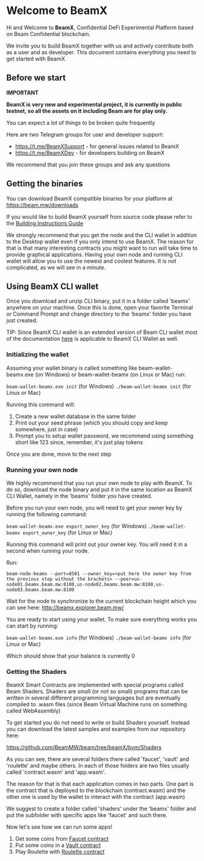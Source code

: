 
# Welcome to BeamX

Hi and Welcome to **BeamX**, Confidential DeFi Experimental Platform based on Beam Confidential blockchain.

We invite you to build BeamX together with us and actively contribute both as a user and as developer. 
This document contains everything you need to get started with BeamX

## Before we start


**IMPORTANT**

**BeamX is very new and experimental project, it is currently in public testnet, so all the assets on it including Beam are for play only.**

You can expect a lot of things to be broken quite frequently

Here are two Telegram groups for user and developer support:
* https://t.me/BeamXSupport - for general issues related to BeamX
* https://t.me/BeamXDev     - for developers building on BeamX

We recommend that you join these groups and ask any questions 

## Getting the binaries

You can download BeamX compatible binaries for your platform at https://beam.mw/downloads

If you would like to build BeamX yourself from source code please refer to the [Building Instructions Guide](https://github.com/BeamMW/beam/wiki/How-to-build)

We strongly recommend that you get the node and the CLI wallet in addition to the Desktop wallet even if you only intend to use BeamX. The reason for that is that many interesting contracts you might want to run will take time to provide graphical applications. Having your own node and running CLI wallet will allow you to use the newest and coolest features. It is not complicated, as we will see in a minute.

## Using BeamX CLI wallet

Once you download and unzip CLI binary, put it in a folder called 'beamx' anywhere on your machine. Once this is done, open your favorite Terminal or Command Prompt and change directory to the 'beamx' folder you have just created.

TIP: Since BeamX CLI wallet is an extended version of Beam CLI wallet most of the documentation [here](https://beam.mw/docs/cli) is applicable to BeamX CLI Wallet as well.

### Initializing the wallet

Assuming your wallet binary is called something like beam-wallet-beamx.exe (on Windows) or beam-wallet-beamx (on Linux or Mac) run:

`beam-wallet-beamx.exe init` (for Windows)
`./beam-wallet-beamx init` (for Linux or Mac)

Running this command will:
1. Create a new wallet database in the same folder
2. Print out your seed phrase (which you should copy and keep somewhere, just in case)
3. Prompt you to setup wallet password, we recommend using something short like 123 since, remember, it's just play tokens

Once you are done, move to the next step

### Running your own node

We highly recommend that you run your own node to play with BeamX. To do so, download the node binary and put it in the same location as BeamX CLI Wallet, namely in the 'beamx' folder you have created.

Before you run your own node, you will need to get your owner key by running the following command:

`beam-wallet-beamx.exe export_owner_key` (for Windows)
`./beam-wallet-beamx export_owner_key` (for Linux or Mac)

Running this command will print out your owner key. You will need it in a second when running your node.

Run:

`beam-node-beamx --port=8501 --owner_key=<put here the owner key from the previous step without the brackets> --peer=us-node01.beamx.beam.mw:8100,us-node02.beamx.beam.mw:8100,us-node03.beamx.beam.mw:8100`

Wait for the node to synchronize to the current blockchain height which you can see here: http://beamx.explorer.beam.mw/

You are ready to start using your wallet. To make sure everything works you can start by running:

`beam-wallet-beamx.exe info` (for Windows)
`./beam-wallet-beamx info` (for Linux or Mac)

Which should show that your balance is currently 0

### Getting the Shaders

BeamX Smart Contracts are implemented with special programs called Beam Shaders. Shaders are small (or not so small) programs that can be written in several different programming languages but are eventually compiled to .wasm files (since Beam Virtual Machine runs on something called WebAssembly)

To get started you do not need to write or build Shaders yourself. Instead you can download the latest samples and examples from our repository here:

https://github.com/BeamMW/beam/tree/beamX/bvm/Shaders

As you can see, there are several folders there called 'faucet', 'vault' and 'roulette' and maybe others. In each of those folders are two files usually called 'contract.wasm' and 'app.wasm'.

The reason for that is that each application comes in two parts. One part is the contract that is deployed to the blockchain (contract.wasm) and the other one is used by the wallet to interact with the contract (app.wasm)

We suggest to create a folder called 'shaders' under the 'beamx' folder and put the subfolder with specific apps like 'faucet' and such there.

Now let's see how we can run some apps!

1. Get some coins from [Faucet contract](https://github.com/BeamMW/beam/wiki/Using-BeamX-Faucet-contract-with-CLI-Wallet)
2. Put some coins in a [Vault contract](https://github.com/BeamMW/beam/wiki/Using-BeamX-Vault-contract-with-CLI-Wallet)
3. Play Roulette with [Roulette contract](https://github.com/BeamMW/beam/wiki/Using-BeamX-Roulette-contract-with-CLI-Wallet)